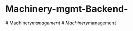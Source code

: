 # Machinery-mgmt-Backend-
#   M a c h i n e r y _ m a n a g e m e n t  
 #   M a c h i n e r y _ m a n a g e m e n t  
 